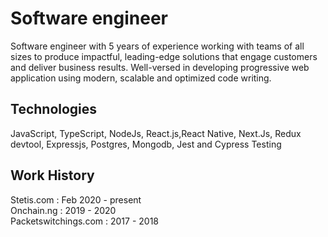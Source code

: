 <h1>Software engineer</h1>
Software engineer with 5 years of experience working with teams of all sizes to produce impactful, leading-edge solutions that engage customers and deliver business results. Well-versed in developing progressive web application using modern, scalable and optimized code writing.
<h2>Technologies</h2>
JavaScript, TypeScript, NodeJs, React.js,React Native, Next.Js, Redux devtool, Expressjs, Postgres, Mongodb, Jest and Cypress Testing
<h2>Work History</h2>
Stetis.com : Feb 2020 - present
<br>
Onchain.ng : 2019 - 2020
<br>
Packetswitchings.com : 2017 - 2018

